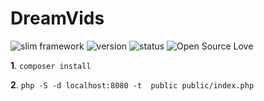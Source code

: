 # DreamVids

![slim framework](https://img.shields.io/badge/framework-slim-orange.svg) ![version](https://img.shields.io/badge/version-3-brightgreen.svg) ![status](https://img.shields.io/badge/status-dev-red.svg) ![Open Source Love](https://badges.frapsoft.com/os/v1/open-source.svg?v=103)


**1**. ``composer install`` 

**2**. ```php -S -d localhost:8080 -t  public public/index.php```
